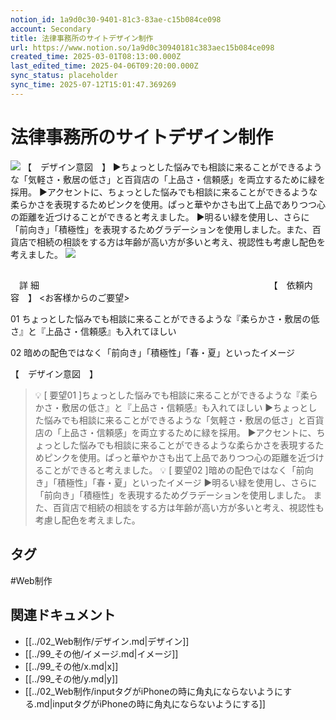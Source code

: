 ```yaml
---
notion_id: 1a9d0c30-9401-81c3-83ae-c15b084ce098
account: Secondary
title: 法律事務所のサイトデザイン制作
url: https://www.notion.so/1a9d0c30940181c383aec15b084ce098
created_time: 2025-03-01T08:13:00.000Z
last_edited_time: 2025-04-06T09:20:00.000Z
sync_status: placeholder
sync_time: 2025-07-12T15:01:47.369269
---
```

# 法律事務所のサイトデザイン制作

![](https://prod-files-secure.s3.us-west-2.amazonaws.com/d58fe38c-a9d4-4466-aed9-85604b7b2c6d/02d1765d-3433-4181-b226-df658b3efcff/4.png?X-Amz-Algorithm=AWS4-HMAC-SHA256&X-Amz-Content-Sha256=UNSIGNED-PAYLOAD&X-Amz-Credential=ASIAZI2LB46667IOS3OS%2F20250719%2Fus-west-2%2Fs3%2Faws4_request&X-Amz-Date=20250719T065438Z&X-Amz-Expires=3600&X-Amz-Security-Token=IQoJb3JpZ2luX2VjEIX%2F%2F%2F%2F%2F%2F%2F%2F%2F%2FwEaCXVzLXdlc3QtMiJGMEQCIFnTkREhrCnaxxi7ssbiAVt37yWl02BW%2BL4U9v8YOmgeAiBUY%2BBtsmZ9mMRSJctHLYtbHfP2BAqxUSKQNTGMLR6HEyqIBAie%2F%2F%2F%2F%2F%2F%2F%2F%2F%2F8BEAAaDDYzNzQyMzE4MzgwNSIMNZvNatdWWf2u4Hi0KtwD9f7h8HQSNFo0hSocw7u4g2LuOyTDEkn7NimIxf%2F1mmHt6mlanRjY8Rn3LG0BBgHwx3dNlBCZdSlLTUAI2Ba%2Bw%2FmeijgjL8RQ92p3pq6DmtxOLoMkevuyxP8WRF5E7VsJmHHUFLNtLAIUzElAsG8DoQ0XE1ghc9kkUlezwe%2FzdjA5KapAucLWGbRP1StSJ5bSVxE32C4ASuAFMEEf9tlccPN0pHLqhtcfpgYM0WY%2FyMt8QNE5ejeT4JHPXj0K%2FTtFJ5F60Qvq0E19G%2FyH7g31JdkjCp7DP4Z4ExuGViaZzD1K2nx%2BpPmy9X2okffiDzb2sEM6%2FYGoo2WCi%2B8NgxuWitSvH3ViibhNKkuNbN4GJISKhAflxEywSiy1blDCvZwhxxHjec8PD4A81W%2Fvd4ld3reKe9M5V30btUCvoleu64FdQnrsYb9Y%2FjwIvH%2FgpF%2FmpcZouSJKzDKxhy2X%2Bh6RNLpCGWqn86IqcCG4aHTU21v2CDuRvPrC4XnRbnT%2Bat%2FUQHsNzsh2R2GIajvSK2UBl44YNxt1PKivP6aPxF0%2BuH3TTDDshiFNNEECc5KGEoSCdY9UwdLBshtAVeOzA8FHS9mn%2FQ3hQd1k51xtHEgPVJofG6oOlHu%2BYrEwBxQwpcXswwY6pgEV5t0Q9%2Bqwgjpag4WISltfiXU%2FiOASkkQvM7V19fQsaZJgjhr4MifJkJQsKgH7bzhL%2BHhi9UpjvpgpOoS0nKmMaQR%2BekesMnbQCgv5eInEWax5vqLIdX8%2BZ4POh8DqP9fqnTvwrO8VAv5HAHQGF%2F0aYKEfdTb%2Fm3BF4sdZ2cF1P6IOwEQJPg%2BK0oUl0IvaZ5liHjzadCj%2BIib24CMDFkXFEd4ltUv3&X-Amz-Signature=dcb3efd013de8434af91458d923d292060731194ce13e774a6cf2222aaeddc4c&X-Amz-SignedHeaders=host&x-amz-checksum-mode=ENABLED&x-id=GetObject)
【　デザイン意図　】
▶︎ちょっとした悩みでも相談に来ることができるような「気軽さ・敷居の低さ」と百貨店の「上品さ・信頼感」を両立するために緑を採用。
▶︎アクセントに、ちょっとした悩みでも相談に来ることができるような柔らかさを表現するためピンクを使用。ぱっと華やかさも出て上品でありつつ心の距離を近づけることができると考えました。
▶︎明るい緑を使用し、さらに「前向き」「積極性」を表現するためグラデーションを使用しました。また、百貨店で相続の相談をする方は年齢が高い方が多いと考え、視認性も考慮し配色を考えました。
![](https://prod-files-secure.s3.us-west-2.amazonaws.com/d58fe38c-a9d4-4466-aed9-85604b7b2c6d/97e87e86-32fa-44f7-bd26-2f2d452f9ce0/%E4%BF%AE%E6%AD%A3-01_%281%29.png?X-Amz-Algorithm=AWS4-HMAC-SHA256&X-Amz-Content-Sha256=UNSIGNED-PAYLOAD&X-Amz-Credential=ASIAZI2LB46667IOS3OS%2F20250719%2Fus-west-2%2Fs3%2Faws4_request&X-Amz-Date=20250719T065438Z&X-Amz-Expires=3600&X-Amz-Security-Token=IQoJb3JpZ2luX2VjEIX%2F%2F%2F%2F%2F%2F%2F%2F%2F%2FwEaCXVzLXdlc3QtMiJGMEQCIFnTkREhrCnaxxi7ssbiAVt37yWl02BW%2BL4U9v8YOmgeAiBUY%2BBtsmZ9mMRSJctHLYtbHfP2BAqxUSKQNTGMLR6HEyqIBAie%2F%2F%2F%2F%2F%2F%2F%2F%2F%2F8BEAAaDDYzNzQyMzE4MzgwNSIMNZvNatdWWf2u4Hi0KtwD9f7h8HQSNFo0hSocw7u4g2LuOyTDEkn7NimIxf%2F1mmHt6mlanRjY8Rn3LG0BBgHwx3dNlBCZdSlLTUAI2Ba%2Bw%2FmeijgjL8RQ92p3pq6DmtxOLoMkevuyxP8WRF5E7VsJmHHUFLNtLAIUzElAsG8DoQ0XE1ghc9kkUlezwe%2FzdjA5KapAucLWGbRP1StSJ5bSVxE32C4ASuAFMEEf9tlccPN0pHLqhtcfpgYM0WY%2FyMt8QNE5ejeT4JHPXj0K%2FTtFJ5F60Qvq0E19G%2FyH7g31JdkjCp7DP4Z4ExuGViaZzD1K2nx%2BpPmy9X2okffiDzb2sEM6%2FYGoo2WCi%2B8NgxuWitSvH3ViibhNKkuNbN4GJISKhAflxEywSiy1blDCvZwhxxHjec8PD4A81W%2Fvd4ld3reKe9M5V30btUCvoleu64FdQnrsYb9Y%2FjwIvH%2FgpF%2FmpcZouSJKzDKxhy2X%2Bh6RNLpCGWqn86IqcCG4aHTU21v2CDuRvPrC4XnRbnT%2Bat%2FUQHsNzsh2R2GIajvSK2UBl44YNxt1PKivP6aPxF0%2BuH3TTDDshiFNNEECc5KGEoSCdY9UwdLBshtAVeOzA8FHS9mn%2FQ3hQd1k51xtHEgPVJofG6oOlHu%2BYrEwBxQwpcXswwY6pgEV5t0Q9%2Bqwgjpag4WISltfiXU%2FiOASkkQvM7V19fQsaZJgjhr4MifJkJQsKgH7bzhL%2BHhi9UpjvpgpOoS0nKmMaQR%2BekesMnbQCgv5eInEWax5vqLIdX8%2BZ4POh8DqP9fqnTvwrO8VAv5HAHQGF%2F0aYKEfdTb%2Fm3BF4sdZ2cF1P6IOwEQJPg%2BK0oUl0IvaZ5liHjzadCj%2BIib24CMDFkXFEd4ltUv3&X-Amz-Signature=96dc24af967fd6112a60ce6e8e8defc769148105d0862922e84136da88a0f24e&X-Amz-SignedHeaders=host&x-amz-checksum-mode=ENABLED&x-id=GetObject)
## 
　詳 細　　　　　　　　　　　　　　　　　　　　　　　　　　
【　依頼内容　】
<お客様からのご要望>

01 ちょっとした悩みでも相談に来ることができるような『柔らかさ・敷居の低さ』と『上品さ・信頼感』も入れてほしい

02 暗めの配色ではなく「前向き」「積極性」「春・夏」といったイメージ


【　デザイン意図　】
> 💡 [ 要望01 ]ちょっとした悩みでも相談に来ることができるような『柔らかさ・敷居の低さ』と『上品さ・信頼感』も入れてほしい
▶︎ちょっとした悩みでも相談に来ることができるような「気軽さ・敷居の低さ」と百貨店の「上品さ・信頼感」を両立するために緑を採用。
▶︎アクセントに、ちょっとした悩みでも相談に来ることができるような柔らかさを表現するためピンクを使用。ぱっと華やかさも出て上品でありつつ心の距離を近づけることができると考えました。
> 💡 [ 要望02 ]暗めの配色ではなく「前向き」「積極性」「春・夏」といったイメージ
▶︎明るい緑を使用し、さらに「前向き」「積極性」を表現するためグラデーションを使用しました。
また、百貨店で相続の相談をする方は年齢が高い方が多いと考え、視認性も考慮し配色を考えました。

## タグ

#Web制作 

## 関連ドキュメント

- [[../02_Web制作/デザイン.md|デザイン]]
- [[../99_その他/イメージ.md|イメージ]]
- [[../99_その他/x.md|x]]
- [[../99_その他/y.md|y]]
- [[../02_Web制作/inputタグがiPhoneの時に角丸にならないようにする.md|inputタグがiPhoneの時に角丸にならないようにする]]
